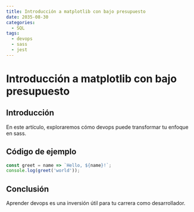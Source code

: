 ```yaml
---
title: Introducción a matplotlib con bajo presupuesto
date: 2035-08-30
categories:
  - SQL
tags:
  - devops
  - sass
  - jest
---
```


# Introducción a matplotlib con bajo presupuesto

## Introducción

En este artículo, exploraremos cómo devops puede transformar tu enfoque en sass.

## Código de ejemplo

```javascript
const greet = name => `Hello, ${name}!`;
console.log(greet('world'));
```

## Conclusión

Aprender devops es una inversión útil para tu carrera como desarrollador.